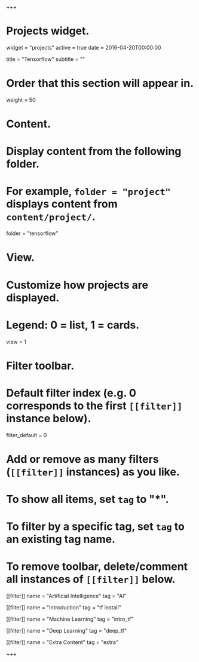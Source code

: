+++
# Projects widget.
widget = "projects"
active = true
date = 2016-04-20T00:00:00

title = "Tensorflow"
subtitle = ""

# Order that this section will appear in.
weight = 50

# Content.
# Display content from the following folder.
# For example, `folder = "project"` displays content from `content/project/`.
folder = "tensorflow"

# View.
# Customize how projects are displayed.
# Legend: 0 = list, 1 = cards.
view = 1

# Filter toolbar.

# Default filter index (e.g. 0 corresponds to the first `[[filter]]` instance below).
filter_default = 0

# Add or remove as many filters (`[[filter]]` instances) as you like.
# To show all items, set `tag` to "*".
# To filter by a specific tag, set `tag` to an existing tag name.
# To remove toolbar, delete/comment all instances of `[[filter]]` below.
[[filter]]
  name = "Artificial Intelligence"
  tag = "AI"

[[filter]]
  name = "Introduction"
  tag = "tf install"

[[filter]]
  name = "Machine Learning"
  tag = "intro_tf"

[[filter]]
  name = "Deep Learning"
  tag = "deep_tf"

[[filter]]
  name = "Extra Content"
  tag = "extra"

+++

